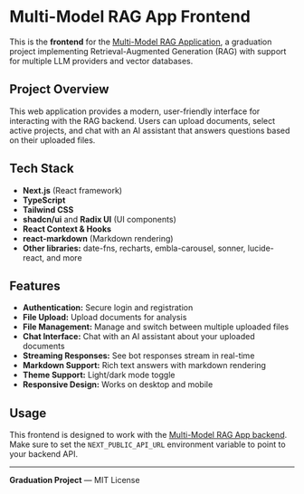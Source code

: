 # Multi-Model RAG App Frontend

This is the **frontend** for the [Multi-Model RAG Application](https://github.com/bad-maths/multi-model-rag-app), a graduation project implementing Retrieval-Augmented Generation (RAG) with support for multiple LLM providers and vector databases.

## Project Overview
This web application provides a modern, user-friendly interface for interacting with the RAG backend. Users can upload documents, select active projects, and chat with an AI assistant that answers questions based on their uploaded files.

## Tech Stack
- **Next.js** (React framework)
- **TypeScript**
- **Tailwind CSS**
- **shadcn/ui** and **Radix UI** (UI components)
- **React Context & Hooks**
- **react-markdown** (Markdown rendering)
- **Other libraries:** date-fns, recharts, embla-carousel, sonner, lucide-react, and more

## Features
- **Authentication:** Secure login and registration
- **File Upload:** Upload documents for analysis
- **File Management:** Manage and switch between multiple uploaded files
- **Chat Interface:** Chat with an AI assistant about your uploaded documents
- **Streaming Responses:** See bot responses stream in real-time
- **Markdown Support:** Rich text answers with markdown rendering
- **Theme Support:** Light/dark mode toggle
- **Responsive Design:** Works on desktop and mobile

## Usage
This frontend is designed to work with the [Multi-Model RAG App backend](https://github.com/bad-maths/multi-model-rag-app). Make sure to set the `NEXT_PUBLIC_API_URL` environment variable to point to your backend API.

---

**Graduation Project** — MIT License 